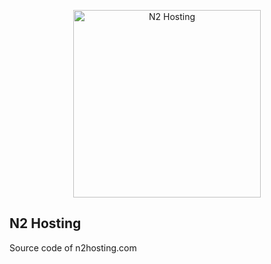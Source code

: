 <p align="center">
  <img width="300" src="https://drive.google.com/u/0/uc?id=1IRtv-mYXc0lU9mihxfnNF_CoWTYVUBTr" alt="N2 Hosting" />
</p>

## N2 Hosting

Source code of n2hosting.com
